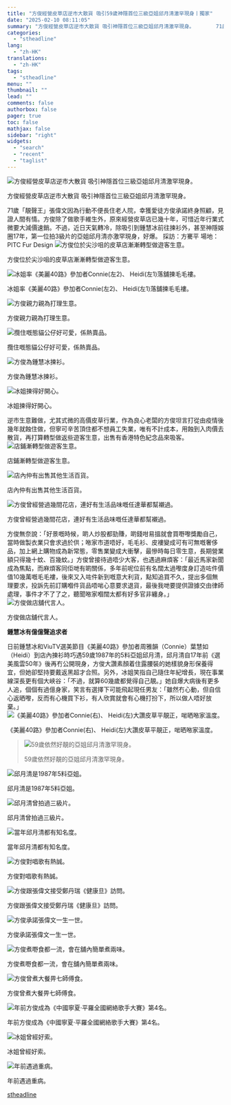 ```yaml
---
title: "方俊經營皮草店逆市大散貨 吸引59歲神隱首位三級亞姐邱月清激罕現身丨獨家"
date: "2025-02-10 08:11:05"
summary: "方俊經營皮草店逆市大散貨 吸引神隱首位三級亞姐邱月清激罕現身。       71歲「靚聲王」..."
categories:
  - "stheadline"
lang:
  - "zh-HK"
translations:
  - "zh-HK"
tags:
  - "stheadline"
menu: ""
thumbnail: ""
lead: ""
comments: false
authorbox: false
pager: true
toc: false
mathjax: false
sidebar: "right"
widgets:
  - "search"
  - "recent"
  - "taglist"
---
```


![方俊經營皮草店逆市大散貨 吸引神隱首位三級亞姐邱月清激罕現身。](https://image.stheadline.com/f/680p0/0x0/100/none/f1366f60acfcdfc860d4458894b81b1a/stheadline/inewsmedia/20250209/_2025020919421265525.jpg)

方俊經營皮草店逆市大散貨 吸引神隱首位三級亞姐邱月清激罕現身。




71歲「靚聲王」張偉文因為行動不便長住老人院，幸獲愛徒方俊承諾終身照顧，見證人間有情。方俊除了做歌手維生外，原來經營皮草店已幾十年，可惜近年行業式微要大減價速銷。不過，近日天氣轉冷，除吸引到鍾慧冰前往揀衫外，甚至神隱娛圈17年，第一位拍3級片的亞姐邱月清亦激罕現身，好爆。 採訪：方騫平 場地：PITC Fur Design
 ![方俊位於尖沙咀的皮草店漸漸轉型做遊客生意。](https://image.hkhl.hk/f/1024p0/0x0/100/none/df496d33b647bda5194085c7936c6e3f/2025-02/__24012025_029.JPG)


方俊位於尖沙咀的皮草店漸漸轉型做遊客生意。



 ![冰姐率《美麗40路》參加者Connie(左2)、 Heidi(左1)落舖揀毛毛褸。](https://image.hkhl.hk/f/1024p0/0x0/100/none/fae9dc5c258ead0d690515adaa1dfa09/2025-02/__24012025_023.JPG)


冰姐率《美麗40路》參加者Connie(左2)、 Heidi(左1)落舖揀毛毛褸。



 ![方俊親力親為打理生意。](https://image.hkhl.hk/f/1024p0/0x0/100/none/71a2b8097f77aa6e2a70eb4cd4d6d0d9/2025-02/__24012025_019.JPG)


方俊親力親為打理生意。



 ![攬住嘅態貓公仔好可愛，係熱賣品。](https://image.hkhl.hk/f/1024p0/0x0/100/none/be346438235407e6917dc9d706020ee3/2025-02/__24012025_031.JPG)


攬住嘅態貓公仔好可愛，係熱賣品。



 ![方俊為鍾慧冰揀衫。](https://image.hkhl.hk/f/1024p0/0x0/100/none/72109164562a61399f9e7d6e05a1a079/2025-02/__24012025_008_0.JPG)


方俊為鍾慧冰揀衫。



 ![冰姐揀得好開心。](https://image.hkhl.hk/f/1024p0/0x0/100/none/e8ce24e2f8f48f0fe4438264aee70d39/2025-02/__24012025_010.JPG)


冰姐揀得好開心。




逆市生意難做，尤其式微的高價皮草行業，作為良心老闆的方俊坦言打從由疫情後幾年就蝕住做，但寧可辛苦頂住都不想員工失業，唯有不計成本，用蝕到入肉價去散貨，再打算轉型做返些遊客生意，出售有香港特色紀念品來吸客。
 ![店鋪漸轉型做遊客生意。](https://image.hkhl.hk/f/1024p0/0x0/100/none/b956baa6ef0e319f71d10059ed2bf634/2025-02/__24012025_026.JPG)


店鋪漸轉型做遊客生意。



 ![店內仲有出售其他生活百貨。](https://image.hkhl.hk/f/1024p0/0x0/100/none/40dcd4abd30a3f89f77f0423be0e5a45/2025-02/__24012025_015.JPG)


店內仲有出售其他生活百貨。



 ![方俊曾經營過幾間花店，連好有生活品味嘅任達華都幫襯過。](https://image.hkhl.hk/f/1024p0/0x0/100/none/2b20f7237c405427bb72e17f9d5890fd/2025-02/IMG-20220301-WA0205.jpg)


方俊曾經營過幾間花店，連好有生活品味嘅任達華都幫襯過。




方俊無奈說：「好景嘅時候，啲人炒股都勁賺，啲錢咁易搵就會買嘢嚟獎勵自己，當時做製衣業只會求過於供；𠵱家市道唔好，毛毛衫、皮褸變成可有可無嘅奢侈品，加上網上購物成為新常態，零售業變成大衝擊，最慘時每日零生意，長期營業額只得幾十蚊、百幾蚊。」方俊曾接待過唔少大客，也遇過麻煩客：「最近馬家新聞成為焦點，而麻煩客同佢哋有啲關係，多年前呢位前有名闊太過嚟度身訂造咗件價值10幾萬嘅毛毛褸，後來又入咗件新到嘅意大利貨，點知追買不久，提出多個無理要求，投訴先前訂購嗰件貨品唔啱心意要求退貨，最後我哋要提供證據交由律師處理，事件才不了了之，聽聞𠵱家嗰闊太都有好多官非纏身。」
 ![方俊做店舖代言人。](https://image.hkhl.hk/f/1024p0/0x0/100/none/819214287369d38441713eb23aa18686/2025-02/thumbnail_8__0.jpg)


方俊做店舖代言人。




**鍾慧冰有億億聲追求者**

日前鍾慧冰和ViuTV選美節目《美麗40路》參加者周雅韻（Connie）葉慧如（Heidi）到店內揀衫時巧遇59歲1987年的5料亞姐邱月清，邱月清自17年前《選美風雲50年》後再冇公開現身，方俊大讚素顏着住露腰裝的她樣貌身形保養得宜，但她卻堅持要戴返黑超才合照。另外，冰姐笑指自己隨住年紀增長，現在事業線深長更有個大峽谷：「不過，就算60幾歲都覺得自己靚。」她自爆大病後有更多人追，個個有過億身家，笑言有選擇下可能飛起現任男友：「雖然冇心動，但自信心返晒嚟，反而有心機買下衫，有人欣賞就會有心機打扮下，所以做人唔好放棄。」
 ![《美麗40路》參加者Connie(右)、 Heidi(左)大讚皮草平靚正，啱晒𠵱家溫度。](https://image.hkhl.hk/f/1024p0/0x0/100/none/bf5f65121aef3a32b7930ec02f68a258/2025-02/__24012025_011.JPG)


《美麗40路》參加者Connie(右)、 Heidi(左)大讚皮草平靚正，啱晒𠵱家溫度。




> ![59歲依然好靚的亞姐邱月清激罕現身。](https://image.hkhl.hk/f/1024p0/0x0/100/none/e4775775491ad0ca3517239bda7bc570/2025-02/__24012025_036.JPG)
> 
> 
> 59歲依然好靚的亞姐邱月清激罕現身。

 ![邱月清是1987年5料亞姐。](https://image.hkhl.hk/f/1024p0/0x0/100/none/6966249ac50de5ca647afda92680f3fd/2025-02/thumbnail_1__2.jpg)


邱月清是1987年5料亞姐。



 ![邱月清曾拍過三級片。](https://image.hkhl.hk/f/1024p0/0x0/100/none/e5d319f8cf17a67d60e008a0c1350024/2025-02/thumbnail_4.jpg)


邱月清曾拍過三級片。



 ![當年邱月清都有知名度。](https://image.hkhl.hk/f/1024p0/0x0/100/none/a263c92c54e3fc43f9a33ef5549b5171/2025-02/thumbnail_3__1.jpg)


當年邱月清都有知名度。



 ![方俊對唱歌有熱誠。](https://image.hkhl.hk/f/1024p0/0x0/100/none/3de3c527b3dec8d156bba939a486f5cc/2025-02/FB_IMG_1718042407329.jpg)


方俊對唱歌有熱誠。



 ![方俊跟張偉文接受鄭丹瑞《健康旦》訪問。](https://image.hkhl.hk/f/1024p0/0x0/100/none/5d75626470a162b73f781c08981bc17e/2025-02/thumbnail_27_.jpg)


方俊跟張偉文接受鄭丹瑞《健康旦》訪問。



 ![方俊承諾張偉文一生一世。](https://image.hkhl.hk/f/1024p0/0x0/100/none/577e96e92fa5d391dd911b4b9c346549/2025-02/thumbnail_1__3.jpg)


方俊承諾張偉文一生一世。



 ![方俊煮嘢食都一流，會在舖內簡單煮兩味。](https://image.hkhl.hk/f/1024p0/0x0/100/none/4a0df5c772ac8a3f7a2d673e65d2912c/2025-02/thumbnail_3__2.jpg)


方俊煮嘢食都一流，會在舖內簡單煮兩味。



 ![方俊曾煮大餐畀七師傅食。](https://image.hkhl.hk/f/1024p0/0x0/100/none/0d55344a82ed71475ec33b163dec5ddc/2025-02/Screenshot_20240209_022633_com_google_android_apps__docs_-_.jpg)


方俊曾煮大餐畀七師傅食。



 ![年前方俊成為《中國寧夏‧平羅全國網絡歌手大賽》第4名。](https://image.hkhl.hk/f/1024p0/0x0/100/none/05c6d89414df10b653bb4c1898be4353/2025-02/IMG-20230912-WA0013.jpg)


年前方俊成為《中國寧夏‧平羅全國網絡歌手大賽》第4名。



 ![冰姐曾經好索。](https://image.hkhl.hk/f/1024p0/0x0/100/none/d69479becf5ec7690b86d16c9ff06c47/2025-02/a7df965a-8f89-423a-9f10-11a29b4e33f2.jpg)


冰姐曾經好索。



 ![年前遇過重病。](https://image.hkhl.hk/f/1024p0/0x0/100/none/e42ade76465bdb259fceabe4a733d55f/2025-02/L1010551.jpg)


年前遇過重病。

[stheadline](https://std.stheadline.com/realtime/article/2051761/即時-娛樂-方俊經營皮草店逆市大散貨-吸引59歲神隱首位三級亞姐邱月清激罕現身丨獨家)
